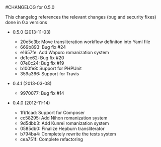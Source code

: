#CHANGELOG for 0.5.0

This changelog references the relevant changes (bug and security fixes) done in 0.x versions

* 0.5.0 (2013-11-03)
  * 20e5c3b: Move transliteration workflow definiton into Yaml file
  * 669b893: Bug fix #24
  * e1657fe: Add Wapuro romanization system
  * dc1ce62: Bug fix #20
  * 07e0c24: Bug fix #19
  * b100fe8: Support for PHPUnit
  * 359a366: Support for Travis

* 0.4.1 (2013-03-08)
  * 9970077: Bug fix #14

* 0.4.0 (2012-11-14)
  
  * 1fb1cad: Support for Composer
  * cc58295: Add Nihon romanization system
  * 9d5dbb3: Add Kunrei romanization system
  * 0585db0: Finalize Hepburn transliterator
  * b794ba4: Completely rewrite the tests system
  * cea751f: Complete refactoring
